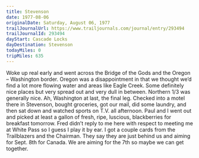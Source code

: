 ```yaml
---
title: Stevenson
date: 1977-08-06
originalDate: Saturday, August 06, 1977
trailJournalUrl: https://www.trailjournals.com/journal/entry/293494
trailJournalId: 293494
dayStart: Cascade Locks
dayDestination: Stevenson
todayMiles: 0
tripMiles: 635
---
```

Woke up real early and went across the Bridge of the Gods and the Oregon – Washington border. Oregon was a disappointment in that we thought we’d find a lot more flowing water and areas like Eagle Creek. Some definitely nice places but very spread out and very dull in between. Northern 1/3 was generally nice. Ah, Washington at last, the final leg. Checked into a motel there in Stevenson, bought groceries, got our mail, did some laundry, and then sat down and watched sports on T.V. all afternoon. Paul and I went out and picked at least a gallon of fresh, ripe, luscious, blackberries for breakfast tomorrow. Fred didn’t reply to me here with respect to meeting me at White Pass so I guess I play it by ear. I got a couple cards from the Trailblazers and the Chairman. They say they are just behind us and aiming for Sept. 8th for Canada. We are aiming for the 7th so maybe we can get together.
